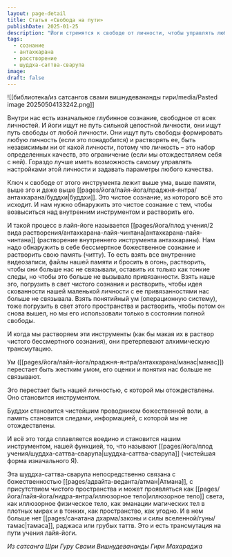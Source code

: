 ```yaml
---
layout: page-detail
title: Статья «Свобода на пути»
publishDate: 2025-01-25
description: "Йоги стремятся к свободе от личности, чтобы управлять любыми качествами и не быть ограниченными эго. Ключ - обнаружить чистое сознание и растворить внутренние инструменты (ум, эго, память) в свете этого сознания, что в лайя-йоге называется антахкарана-лайя-чинтана. В результате происходит трансмутация: ум, эго и память становятся инструментами, а не источниками привязанности, проявляя чистую природу - шуддха-саттва-сварупу, связанную с Атманом."
tags:
  - сознание
  - антахкарана
  - расстворение
  - шуддха-саттва-сварупа
image: 
draft: false
---
```

![[библиотека/из сатсангов свами вишнудевананды гири/media/Pasted image 20250504133242.png]]
  
 Внутри нас есть изначальное глубинное сознание, свободное от всех личностей. И йоги ищут не путь сильной целостной личности, они ищут путь свободы от любой личности. Они ищут путь свободы формировать любую личность (если это понадобится) и растворять ее, быть независимым ни от какой личности, потому что личность – это набор определенных качеств, это ограничение (если мы отождествляем себя с ней). Гораздо лучше иметь возможность самому управлять настройками этой личности и задавать параметры любого качества.

 Ключ к свободе от этого инструмента лежит выше ума, выше памяти, выше эго и даже выше [[pages/йога/лайя-йога/праджня-янтра/антахкарана/буддхи|буддхи]]. Это чистое сознание, из которого всё это исходит. И нам нужно обнаружить это чистое сознание с тем, чтобы возвыситься над внутренним инструментом и растворить его.

 И такой процесс в лайя-йоге называется [[pages/йога/плод учения/2 вида растворения/антахкарана-лайя-чинтана|антахкарана-лайя-чинтана]] (растворение внутреннего инструмента антахкараны). Нам надо обнаружить в себе бессмертное божественное сознание и растворить свою память (читту). То есть взять все внутренние видеозаписи, файлы нашей памяти и бросить в огонь, растворить, чтобы они больше нас не связывали, оставить их только как тонкие следы, но чтобы это больше не вызывало привязанности. Взять наше эго, погрузить в свет чистого сознания и растворить, чтобы идея скованности нашей маленькой личности с ее привязанностями нас больше не связывала. Взять понятийный ум (операционную систему), тоже погрузить в свет этого пространства и растворить, чтобы потом он снова вышел, но мы его использовали только в состоянии полной свободы.

 И когда мы растворяем эти инструменты (как бы макая их в раствор чистого бессмертного сознания), они претерпевают алхимическую трансмутацию.

 Ум ([[pages/йога/лайя-йога/праджня-янтра/антахкарана/манас|манас]]) перестает быть жестким умом, его оценки и понятия нас больше не связывают.

 Эго перестает быть нашей личностью, с которой мы отождествлены. Оно становится инструментом.

 Буддхи становится чистейшим проводником божественной воли, а память становится следами, информацией, с которой мы не отождествлены.

 И всё это тогда сплавляется воедино и становится нашим инструментом, нашей функцией, то, что называют [[pages/йога/плод учения/шуддха-саттва-сварупа|шуддха-саттва-сварупа]] (чистейшая форма изначального Я).

 Эта шуддха-саттва-сварупа непосредственно связана с божественностью [[pages/адвайта-веданта/атман|Атмана]], с присутствием чистого пространства и может проявляться как [[pages/йога/лайя-йога/нидра-янтра/иллюзорное тело|иллюзорное тело]] света, как иллюзорное физическое тело, как эманации магических тел в плотных мирах и в тонких, как пространство, как угодно. И в нем больше нет [[pages/санатана дхарма/законы и силы вселенной/гуны/тамас|тамаса]], раджаса или грубых таттв. Это и есть трансмутация на пути учения лайя-йоги.

*Из сатсанга Шри Гуру Свами Вишнудевананды Гири Махараджа*